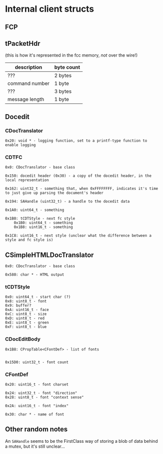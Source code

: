 # Internal client structs

## FCP

## tPacketHdr
(this is how it's represented in the fcc memory, _not_ over the wire!)


| description | byte count |
| ----------- | ---------- |
| ??? | 2 bytes |
| command number | 1 byte |
| ??? | 3 bytes |
| message length | 1 byte |

## Docedit

### CDocTranslator
```
0x20: void * - logging function, set to a printf-type function to enable logging
```

### CDTFC
```
0x0: CDocTranslator - base class

0x150: docedit header (0x30) - a copy of the docedit header, in the local representation

0x162: uint32_t - something that, when 0xFFFFFFFF, indicates it's time to just give up parsing the document's header

0x194: SAHandle (uint32_t) - a handle to the docedit data

0x1A0: uint64_t - something

0x1B0: tCDTStyle - next fc style
	0x1B0: uint64_t - something
	0x1B8: uint16_t - something

0x1C8: uint16_t - next style (unclear what the difference between a style and fc style is)
```

## CSimpleHTMLDocTranslator
```
0x0: CDocTranslator - base class

0x580: char * - HTML output
```

### tCDTStyle
```
0x0: uint64_t - start char (?)
0x8: uint8_t - font
0x9: buffer?
0xA: uint16_t - face
0xC: uint8_t - size
0xD: uint8_t - red
0xE: uint8_t - green
0xF: uint8_t - blue
```

### CDocEditBody
```
0x1B8: CPropTable<CFontDef> - list of fonts


0x15D0: uint32_t - font count
```

### CFontDef
```
0x20: uint16_t - font charset

0x24: uint32_t - font "direction"
0x28: uint8_t - font "context sense"

0x2A: uint16_t - font "index"

0x30: char * - name of font
```

## Other random notes
An `SAHandle` seems to be the FirstClass way of storing a blob of data behind a mutex, but it's still unclear...